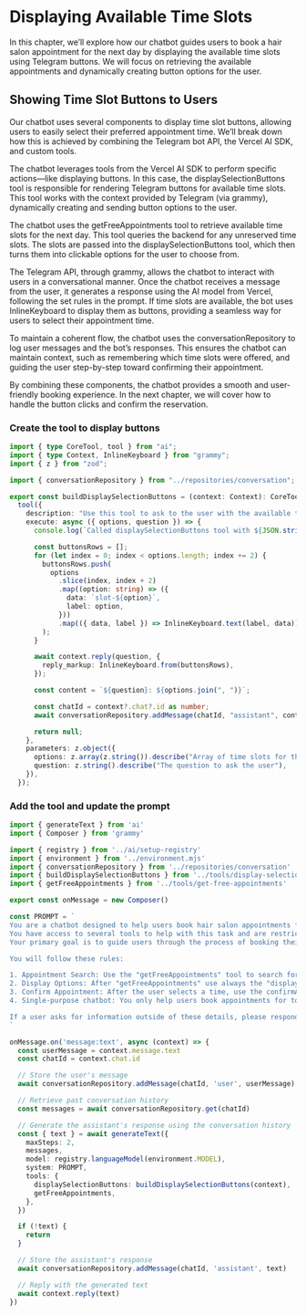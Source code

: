 # Displaying Available Time Slots

In this chapter, we’ll explore how our chatbot guides users to book a hair salon appointment for the next day by displaying the available time slots using Telegram buttons. We will focus on retrieving the available appointments and dynamically creating button options for the user.

## Showing Time Slot Buttons to Users

Our chatbot uses several components to display time slot buttons, allowing users to easily select their preferred appointment time. We’ll break down how this is achieved by combining the Telegram bot API, the Vercel AI SDK, and custom tools.

The chatbot leverages tools from the Vercel AI SDK to perform specific actions—like displaying buttons. In this case, the displaySelectionButtons tool is responsible for rendering Telegram buttons for available time slots. This tool works with the context provided by Telegram (via grammy), dynamically creating and sending button options to the user.

The chatbot uses the getFreeAppointments tool to retrieve available time slots for the next day. This tool queries the backend for any unreserved time slots. The slots are passed into the displaySelectionButtons tool, which then turns them into clickable options for the user to choose from.

The Telegram API, through grammy, allows the chatbot to interact with users in a conversational manner. Once the chatbot receives a message from the user, it generates a response using the AI model from Vercel, following the set rules in the prompt. If time slots are available, the bot uses InlineKeyboard to display them as buttons, providing a seamless way for users to select their appointment time.

To maintain a coherent flow, the chatbot uses the conversationRepository to log user messages and the bot’s responses. This ensures the chatbot can maintain context, such as remembering which time slots were offered, and guiding the user step-by-step toward confirming their appointment.

By combining these components, the chatbot provides a smooth and user-friendly booking experience. In the next chapter, we will cover how to handle the button clicks and confirm the reservation.

### Create the tool to display buttons

```ts title="src/lib/tools/display-selection-buttons.ts"
import { type CoreTool, tool } from "ai";
import { type Context, InlineKeyboard } from "grammy";
import { z } from "zod";

import { conversationRepository } from "../repositories/conversation";

export const buildDisplaySelectionButtons = (context: Context): CoreTool =>
  tool({
    description: "Use this tool to ask to the user with the available time slots as buttons they can select from.",
    execute: async ({ options, question }) => {
      console.log(`Called displaySelectionButtons tool with ${JSON.stringify({ options, question }, null, 2)}`);

      const buttonsRows = [];
      for (let index = 0; index < options.length; index += 2) {
        buttonsRows.push(
          options
            .slice(index, index + 2)
            .map((option: string) => ({
              data: `slot-${option}`,
              label: option,
            }))
            .map(({ data, label }) => InlineKeyboard.text(label, data))
        );
      }

      await context.reply(question, {
        reply_markup: InlineKeyboard.from(buttonsRows),
      });

      const content = `${question}: ${options.join(", ")}`;

      const chatId = context?.chat?.id as number;
      await conversationRepository.addMessage(chatId, "assistant", content);

      return null;
    },
    parameters: z.object({
      options: z.array(z.string()).describe("Array of time slots for the user to choose from"),
      question: z.string().describe("The question to ask the user"),
    }),
  });
```

### Add the tool and update the prompt

```ts title="src/lib/handlers/on-message.ts"
import { generateText } from 'ai'
import { Composer } from 'grammy'

import { registry } from '../ai/setup-registry'
import { environment } from '../environment.mjs'
import { conversationRepository } from '../repositories/conversation'
import { buildDisplaySelectionButtons } from '../tools/display-selection-buttons'
import { getFreeAppointments } from '../tools/get-free-appointments'

export const onMessage = new Composer()

const PROMPT = `
You are a chatbot designed to help users book hair salon appointments for tomorrow.
You have access to several tools to help with this task and are restricted to handling appointment bookings only. You do not handle any other inquiries.
Your primary goal is to guide users through the process of booking their appointments efficiently.

You will follow these rules:

1. Appointment Search: Use the "getFreeAppointments" tool to search for available appointment times for tomorrow.
2. Display Options: After "getFreeAppointments" use always the "displaySelectionButtons" tool to ask the user the available time slots as buttons they can select from.
3. Confirm Appointment: After the user selects a time, use the confirmAppointment function to finalize their appointment request.
4. Single-purpose chatbot: You only help users book appointments for tomorrow and do not answer unrelated questions, you need to use tools to ask options.

If a user asks for information outside of these details, please respond with: "I'm sorry, but I cannot assist with that. For more information, please call us at (555) 456-7890 or email us at info@hairsalon.com."
`

onMessage.on('message:text', async (context) => {
  const userMessage = context.message.text
  const chatId = context.chat.id

  // Store the user's message
  await conversationRepository.addMessage(chatId, 'user', userMessage)

  // Retrieve past conversation history
  const messages = await conversationRepository.get(chatId)

  // Generate the assistant's response using the conversation history
  const { text } = await generateText({
    maxSteps: 2,
    messages,
    model: registry.languageModel(environment.MODEL),
    system: PROMPT,
    tools: {
      displaySelectionButtons: buildDisplaySelectionButtons(context),
      getFreeAppointments,
    },
  })

  if (!text) {
    return
  }

  // Store the assistant's response
  await conversationRepository.addMessage(chatId, 'assistant', text)

  // Reply with the generated text
  await context.reply(text)
})
```

